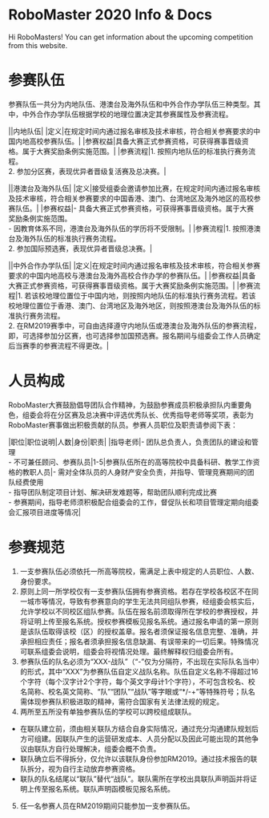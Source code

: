 # RoboMaster 2020 Info & Docs

Hi RoboMasters! You can get information about the upcoming competition from this website.

# 参赛队伍
参赛队伍一共分为内地队伍、港澳台及海外队伍和中外合作办学队伍三种类型。其中，中外合作办学队伍根据学校的地理位置决定其参赛属性及参赛流程。

||内地队伍|
|定义|在规定时间内通过报名审核及技术审核，符合相关参赛要求的中国内地高校参赛队伍。|
|参赛权益|具备大赛正式参赛资格，可获得赛事晋级资格。属于大赛奖励条例实施范围。|
|参赛流程|1. 按照内地队伍的标准执行赛务流程。<br/>2.	参加分区赛，表现优异者晋级复活赛及总决赛。|

||港澳台及海外队伍|
|定义|接受组委会邀请参加比赛，在规定时间内通过报名审核及技术审核，符合相关参赛要求的中国香港、澳门、台湾地区及海外地区的高校参赛队伍。|
|参赛权益|- 具备大赛正式参赛资格，可获得赛事晋级资格。属于大赛奖励条例实施范围。<br/>- 因教育体系不同，港澳台及海外队伍的学历将不受限制。|
|参赛流程|1. 按照港澳台及海外队伍的标准执行赛务流程。<br/>2.	参加国际预选赛，表现优异者晋级总决赛。|

||中外合作办学队伍|
|定义|在规定时间内通过报名审核及技术审核，符合相关参赛要求的中国内地高校与港澳台及海外高校合作办学的参赛队伍。|
|参赛权益|具备大赛正式参赛资格，可获得赛事晋级资格。属于大赛奖励条例实施范围。|
|参赛流程|1. 若该校地理位置位于中国内地，则按照内地队伍的标准执行赛务流程。若该校地理位置位于香港、澳门、台湾地区及海外地区，则按照港澳台及海外队伍的标准执行赛务流程。<br/>2.	在RM2019赛季中，可自由选择遵守内地队伍或港澳台及海外队伍的参赛流程，即，可选择参加分区赛，也可选择参加国预选赛。报名期间与组委会工作人员确定后当赛季的参赛流程不得更改。|

# 人员构成
RoboMaster大赛鼓励倡导团队合作精神，为鼓励参赛成员积极承担队内重要角色，组委会将在分区赛及总决赛中评选优秀队长、优秀指导老师等奖项，表彰为RoboMaster赛事做出积极贡献的队员。参赛人员职位及职责请参阅下表：

|职位|职位说明|人数|身份|职责|
|指导老师|- 团队总负责人，负责团队的建设和管理<br/>- 不可兼任顾问、参赛队员|1-5|参赛队伍所在的高等院校中具备科研、教学工作资格的教职人员|- 需对全体队员的人身财产安全负责，并指导、管理竞赛期间的团队经费使用<br/>- 指导团队制定项目计划、解决研发难题等，帮助团队顺利完成比赛<br/>- 参赛期间，指导老师须积极配合组委会的工作，督促队长和项目管理定期向组委会汇报项目进度等情况|

# 参赛规范
1.	一支参赛队伍必须依托一所高等院校，需满足上表中规定的人员职位、人数、身份要求。
2.	原则上同一所学校仅有一支参赛队伍拥有参赛资格。若存在学校各校区不在同一城市等情况，导致有参赛意向的学生无法共同组队参赛，经组委会核实后，允许学校以不同校区组队参赛。队伍在报名前须取得所在学校的参赛授权，并将证明上传至报名系统。授权参赛模板见报名系统。通过报名申请的第一原则是该队伍取得该校（区）的授权盖章。报名者须保证报名信息完整、准确，并承担相应责任；报名者须承担报名信息缺漏、有误带来的一切后果。特殊情况可联系组委会说明，组委会将视情况处理。最终解释权归组委会所有。
3.	参赛队伍的队名必须为“XXX-战队”（“-”仅为分隔符，不出现在实际队名当中）的形式，其中“XXX”为参赛队伍自定义战队名称。队伍自定义名称不得超过16个字符（每个汉字计2个字符，每个英文字母计1个字符），不可包含校名、校名简称、校名英文简称、“队”“团队”“战队”等字眼或“*/-+”等特殊符号；队名需体现参赛队积极进取的精神，需符合国家有关法律法规的规定。
4.	两所至五所没有单独参赛队伍的学校可以跨校组成联队。
  - 在联队建立前，须由相关联队方结合自身实际情况，通过充分沟通建队规划后方可组建。因联队产生的运营研发成本、人员分配以及因此可能出现的其他争议由联队方自行处理解决，组委会概不负责。
  - 联队确立后不得拆分，仅允许以该联队身份参加RM2019。通过技术报告的联队拆分，视为自行主动放弃参赛资格。
  - 联队的队名结尾以“联队”替代“战队”。联队需所在学校出具联队声明函并将证明上传至报名系统。联队声明函模板见报名系统。
5.	任一名参赛人员在RM2019期间只能参加一支参赛队伍。
